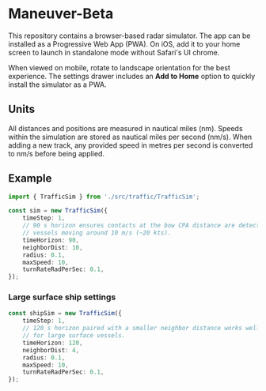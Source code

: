# Maneuver-Beta

This repository contains a browser-based radar simulator. The app can be
installed as a Progressive Web App (PWA). On iOS, add it to your home screen
to launch in standalone mode without Safari's UI chrome.

When viewed on mobile, rotate to landscape orientation for the best experience. The settings drawer includes an **Add to Home** option to quickly install the simulator as a PWA.

## Units

All distances and positions are measured in nautical miles (nm). Speeds within
the simulation are stored as nautical miles per second (nm/s). When adding a new
track, any provided speed in metres per second is converted to nm/s before being
applied.

## Example

```ts
import { TrafficSim } from './src/traffic/TrafficSim';

const sim = new TrafficSim({
    timeStep: 1,
    // 90 s horizon ensures contacts at the bow CPA distance are detected for
    // vessels moving around 10 m/s (~20 kts).
    timeHorizon: 90,
    neighborDist: 10,
    radius: 0.1,
    maxSpeed: 10,
    turnRateRadPerSec: 0.1,
});
```

### Large surface ship settings

```ts
const shipSim = new TrafficSim({
    timeStep: 1,
    // 120 s horizon paired with a smaller neighbor distance works well
    // for large surface vessels.
    timeHorizon: 120,
    neighborDist: 4,
    radius: 0.1,
    maxSpeed: 10,
    turnRateRadPerSec: 0.1,
});
```
